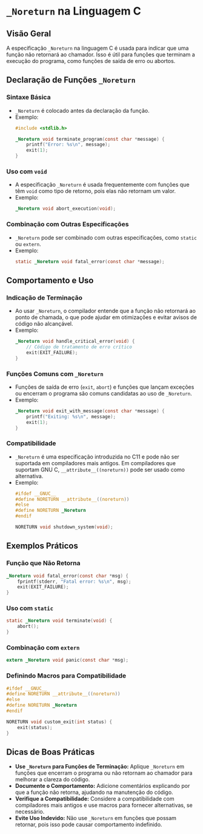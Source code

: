 
# `_Noreturn` na Linguagem C

## Visão Geral
A especificação `_Noreturn` na linguagem C é usada para indicar que uma função não retornará ao chamador. Isso é útil para funções que terminam a execução do programa, como funções de saída de erro ou abortos.

## Declaração de Funções `_Noreturn`

### Sintaxe Básica
- `_Noreturn` é colocado antes da declaração da função.
- Exemplo:
  ```c
  #include <stdlib.h>
  
  _Noreturn void terminate_program(const char *message) {
      printf("Error: %s\n", message);
      exit(1);
  }
  ```

### Uso com `void`
- A especificação `_Noreturn` é usada frequentemente com funções que têm `void` como tipo de retorno, pois elas não retornam um valor.
- Exemplo:
  ```c
  _Noreturn void abort_execution(void);
  ```

### Combinação com Outras Especificações
- `_Noreturn` pode ser combinado com outras especificações, como `static` ou `extern`.
- Exemplo:
  ```c
  static _Noreturn void fatal_error(const char *message);
  ```

## Comportamento e Uso

### Indicação de Terminação
- Ao usar `_Noreturn`, o compilador entende que a função não retornará ao ponto de chamada, o que pode ajudar em otimizações e evitar avisos de código não alcançável.
- Exemplo:
  ```c
  _Noreturn void handle_critical_error(void) {
      // Código de tratamento de erro crítico
      exit(EXIT_FAILURE);
  }
  ```

### Funções Comuns com `_Noreturn`
- Funções de saída de erro (`exit`, `abort`) e funções que lançam exceções ou encerram o programa são comuns candidatas ao uso de `_Noreturn`.
- Exemplo:
  ```c
  _Noreturn void exit_with_message(const char *message) {
      printf("Exiting: %s\n", message);
      exit(1);
  }
  ```

### Compatibilidade
- `_Noreturn` é uma especificação introduzida no C11 e pode não ser suportada em compiladores mais antigos. Em compiladores que suportam GNU C, `__attribute__((noreturn))` pode ser usado como alternativa.
- Exemplo:
  ```c
  #ifdef __GNUC__
  #define NORETURN __attribute__((noreturn))
  #else
  #define NORETURN _Noreturn
  #endif

  NORETURN void shutdown_system(void);
  ```

## Exemplos Práticos

### Função que Não Retorna
```c
_Noreturn void fatal_error(const char *msg) {
    fprintf(stderr, "Fatal error: %s\n", msg);
    exit(EXIT_FAILURE);
}
```

### Uso com `static`
```c
static _Noreturn void terminate(void) {
    abort();
}
```

### Combinação com `extern`
```c
extern _Noreturn void panic(const char *msg);
```

### Definindo Macros para Compatibilidade
```c
#ifdef __GNUC__
#define NORETURN __attribute__((noreturn))
#else
#define NORETURN _Noreturn
#endif

NORETURN void custom_exit(int status) {
    exit(status);
}
```

## Dicas de Boas Práticas
- **Use `_Noreturn` para Funções de Terminação:** Aplique `_Noreturn` em funções que encerram o programa ou não retornam ao chamador para melhorar a clareza do código.
- **Documente o Comportamento:** Adicione comentários explicando por que a função não retorna, ajudando na manutenção do código.
- **Verifique a Compatibilidade:** Considere a compatibilidade com compiladores mais antigos e use macros para fornecer alternativas, se necessário.
- **Evite Uso Indevido:** Não use `_Noreturn` em funções que possam retornar, pois isso pode causar comportamento indefinido.
